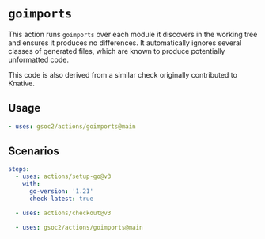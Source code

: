 # `goimports`

This action runs `goimports` over each module it discovers in the working tree
and ensures it produces no differences.  It automatically ignores several
classes of generated files, which are known to produce potentially unformatted
code.

This code is also derived from a similar check originally contributed to
Knative.


## Usage

```yaml
- uses: gsoc2/actions/goimports@main
```

## Scenarios

```yaml
steps:
  - uses: actions/setup-go@v3
    with:
      go-version: '1.21'
      check-latest: true

  - uses: actions/checkout@v3

  - uses: gsoc2/actions/goimports@main
```

